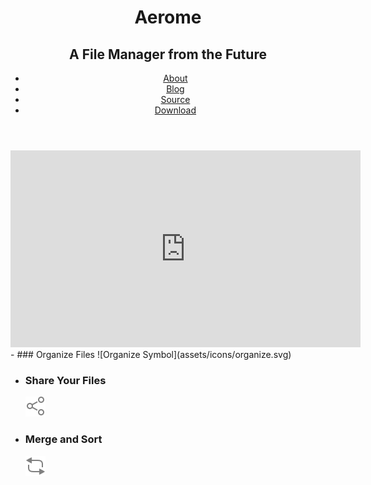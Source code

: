 <head>
    <link rel="preload" href="styles.css" as="style">
    <link rel="stylesheet" href="styles.css">
    <title>Aerome</title>
    <meta name="viewport" content="width=device-width, initial-scale=1.0">
</head>

<header>

# Aerome
## A File Manager from the Future

- [About](index.html)
- [Blog](blog.html)
- [Source](https://github.com/PromptProgrammingLanguage/aerome)
- [Download](https://github.com/PromptProgrammingLanguage/aerome/releases/mac-os.zip)

</header>

<main>

<!--
![Screenshot of Arefem](assets/ss.png)
-->
<div class="video-container youtube-video">
<iframe src="https://www.youtube.com/embed/dbZ2ObcZn2U?modestbranding=1" title="YouTube video player" allow="accelerometer; autoplay; clipboard-write; encrypted-media; gyroscope; picture-in-picture; web-share" allowfullscreen="" width="560" height="315" frameborder="0"></iframe>
</div>

</main>

<footer>
- ### Organize Files
  ![Organize Symbol](assets/icons/organize.svg)

- ### Share Your Files
  ![Share Symbol](assets/icons/share.svg)

- ### Merge and Sort
  ![Sort](assets/icons/sort.svg)
</footer>
